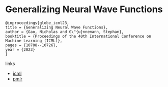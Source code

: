 # Generalizing Neural Wave Functions

```
@inproceedings{globe_icml23,
title = {Generalizing Neural Wave Functions},
author = {Gao, Nicholas and G\"{u}nnemann, Stephan},
booktitle = {Proceedings of the 40th International Conference on Machine Learning (ICML)},
pages = {10708--10726},
year = {2023}
}
```

links
- [icml](https://icml.cc/Conferences/2023/Schedule?showEvent=24730)
- [pmlr](https://proceedings.mlr.press/v202/gao23c.html)
